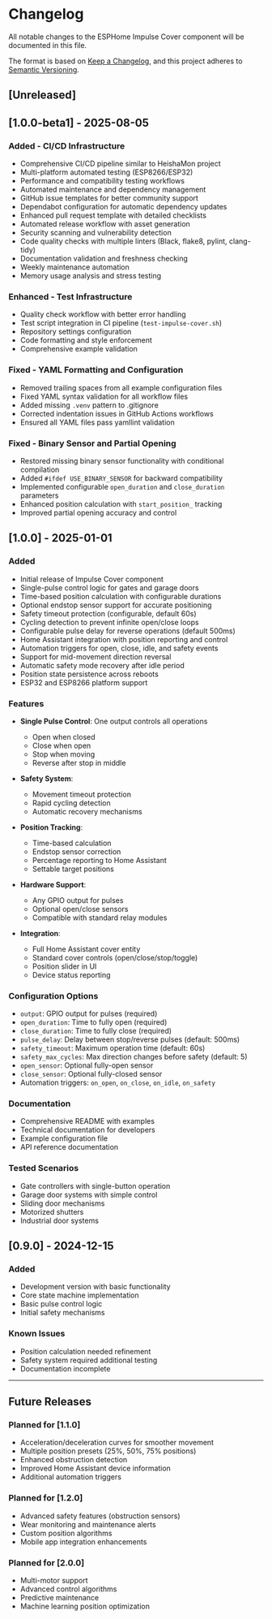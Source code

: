 # Changelog

All notable changes to the ESPHome Impulse Cover component will be documented in this file.

The format is based on [Keep a Changelog](https://keepachangelog.com/en/1.0.0/),
and this project adheres to [Semantic Versioning](https://semver.org/spec/v2.0.0.html).

## [Unreleased]

## [1.0.0-beta1] - 2025-08-05

### Added - CI/CD Infrastructure
- Comprehensive CI/CD pipeline similar to HeishaMon project
- Multi-platform automated testing (ESP8266/ESP32)
- Performance and compatibility testing workflows
- Automated maintenance and dependency management
- GitHub issue templates for better community support
- Dependabot configuration for automatic dependency updates
- Enhanced pull request template with detailed checklists
- Automated release workflow with asset generation
- Security scanning and vulnerability detection
- Code quality checks with multiple linters (Black, flake8, pylint, clang-tidy)
- Documentation validation and freshness checking
- Weekly maintenance automation
- Memory usage analysis and stress testing

### Enhanced - Test Infrastructure
- Quality check workflow with better error handling
- Test script integration in CI pipeline (`test-impulse-cover.sh`)
- Repository settings configuration
- Code formatting and style enforcement
- Comprehensive example validation

### Fixed - YAML Formatting and Configuration
- Removed trailing spaces from all example configuration files
- Fixed YAML syntax validation for all workflow files
- Added missing `.venv` pattern to .gitignore
- Corrected indentation issues in GitHub Actions workflows
- Ensured all YAML files pass yamllint validation

### Fixed - Binary Sensor and Partial Opening
- Restored missing binary sensor functionality with conditional compilation
- Added `#ifdef USE_BINARY_SENSOR` for backward compatibility
- Implemented configurable `open_duration` and `close_duration` parameters
- Enhanced position calculation with `start_position_` tracking
- Improved partial opening accuracy and control

## [1.0.0] - 2025-01-01

### Added
- Initial release of Impulse Cover component
- Single-pulse control logic for gates and garage doors
- Time-based position calculation with configurable durations
- Optional endstop sensor support for accurate positioning
- Safety timeout protection (configurable, default 60s)
- Cycling detection to prevent infinite open/close loops
- Configurable pulse delay for reverse operations (default 500ms)
- Home Assistant integration with position reporting and control
- Automation triggers for open, close, idle, and safety events
- Support for mid-movement direction reversal
- Automatic safety mode recovery after idle period
- Position state persistence across reboots
- ESP32 and ESP8266 platform support

### Features
- **Single Pulse Control**: One output controls all operations
  - Open when closed
  - Close when open  
  - Stop when moving
  - Reverse after stop in middle
  
- **Safety System**: 
  - Movement timeout protection
  - Rapid cycling detection
  - Automatic recovery mechanisms
  
- **Position Tracking**:
  - Time-based calculation
  - Endstop sensor correction
  - Percentage reporting to Home Assistant
  - Settable target positions
  
- **Hardware Support**:
  - Any GPIO output for pulses
  - Optional open/close sensors
  - Compatible with standard relay modules
  
- **Integration**:
  - Full Home Assistant cover entity
  - Standard cover controls (open/close/stop/toggle)
  - Position slider in UI
  - Device status reporting

### Configuration Options
- `output`: GPIO output for pulses (required)
- `open_duration`: Time to fully open (required) 
- `close_duration`: Time to fully close (required)
- `pulse_delay`: Delay between stop/reverse pulses (default: 500ms)
- `safety_timeout`: Maximum operation time (default: 60s)
- `safety_max_cycles`: Max direction changes before safety (default: 5)
- `open_sensor`: Optional fully-open sensor
- `close_sensor`: Optional fully-closed sensor
- Automation triggers: `on_open`, `on_close`, `on_idle`, `on_safety`

### Documentation
- Comprehensive README with examples
- Technical documentation for developers
- Example configuration file
- API reference documentation

### Tested Scenarios
- Gate controllers with single-button operation
- Garage door systems with simple control
- Sliding door mechanisms
- Motorized shutters
- Industrial door systems

## [0.9.0] - 2024-12-15

### Added
- Development version with basic functionality
- Core state machine implementation
- Basic pulse control logic
- Initial safety mechanisms

### Known Issues
- Position calculation needed refinement
- Safety system required additional testing
- Documentation incomplete

---

## Future Releases

### Planned for [1.1.0]
- Acceleration/deceleration curves for smoother movement
- Multiple position presets (25%, 50%, 75% positions)
- Enhanced obstruction detection
- Improved Home Assistant device information
- Additional automation triggers

### Planned for [1.2.0]  
- Advanced safety features (obstruction sensors)
- Wear monitoring and maintenance alerts
- Custom position algorithms
- Mobile app integration enhancements

### Planned for [2.0.0]
- Multi-motor support
- Advanced control algorithms
- Predictive maintenance
- Machine learning position optimization
